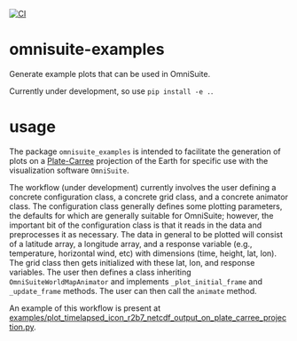 [![CI](https://github.com/jfdev001/omnisuite-examples/actions/workflows/ci.yml/badge.svg)](https://github.com/jfdev001/omnisuite-examples/actions/workflows/ci.yml) 

# omnisuite-examples

Generate example plots that can be used in OmniSuite.

Currently under development, so use `pip install -e .`.

# usage

The package `omnisuite_examples` is intended to facilitate the generation of plots on a 
[Plate-Carree](https://en.wikipedia.org/wiki/Equirectangular_projection) projection of the Earth for specific 
use with the visualization software `OmniSuite`. 

The workflow (under development) currently involves 
the user defining a concrete configuration class, a concrete grid class, and a concrete animator class.
The configuration class generally defines some plotting parameters, the defaults for which are 
generally suitable for OmniSuite; however, the important bit of the configuration class is that 
it reads in the data and preprocesses it as necessary. The data in general to be plotted will consist
of a latitude array, a longitude array, and a response variable (e.g., temperature, horizontal wind, etc)
with dimensions (time, height, lat, lon). The grid class then gets initialized with these 
lat, lon, and response variables. The user then defines a class inheriting `OmniSuiteWorldMapAnimator` 
and implements `_plot_initial_frame` and `_update_frame` methods. The user can then call the `animate`
method.

An example of this workflow is present at [examples/plot_timelapsed_icon_r2b7_netcdf_output_on_plate_carree_projection.py](https://github.com/jfdev001/omnisuite-examples/blob/main/examples/plot_timelapsed_icon_r2b7_netcdf_output_on_plate_carree_projection.py).
